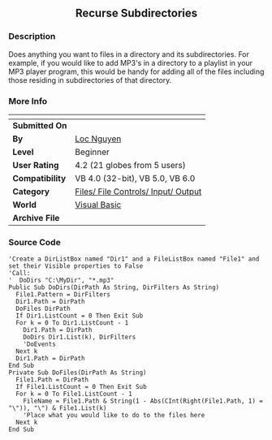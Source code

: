 ﻿<div align="center">

## Recurse Subdirectories


</div>

### Description

Does anything you want to files in a directory and its subdirectories. For example, if you would like to add MP3's in a directory to a playlist in your MP3 player program, this would be handy for adding all of the files including those residing in subdirectories of that directory.
 
### More Info
 


<span>             |<span>
---                |---
**Submitted On**   |
**By**             |[Loc Nguyen](https://github.com/Planet-Source-Code/PSCIndex/blob/master/ByAuthor/loc-nguyen.md)
**Level**          |Beginner
**User Rating**    |4.2 (21 globes from 5 users)
**Compatibility**  |VB 4\.0 \(32\-bit\), VB 5\.0, VB 6\.0
**Category**       |[Files/ File Controls/ Input/ Output](https://github.com/Planet-Source-Code/PSCIndex/blob/master/ByCategory/files-file-controls-input-output__1-3.md)
**World**          |[Visual Basic](https://github.com/Planet-Source-Code/PSCIndex/blob/master/ByWorld/visual-basic.md)
**Archive File**   |[](https://github.com/Planet-Source-Code/loc-nguyen-recurse-subdirectories__1-25887/archive/master.zip)





### Source Code

```
'Create a DirListBox named "Dir1" and a FileListBox named "File1" and set their Visible properties to False
'Call:
'  DoDirs "C:\MyDir", "*.mp3"
Public Sub DoDirs(DirPath As String, DirFilters As String)
  File1.Pattern = DirFilters
  Dir1.Path = DirPath
  DoFiles DirPath
  If Dir1.ListCount = 0 Then Exit Sub
  For k = 0 To Dir1.ListCount - 1
    Dir1.Path = DirPath
    DoDirs Dir1.List(k), DirFilters
    'DoEvents
  Next k
  Dir1.Path = DirPath
End Sub
Private Sub DoFiles(DirPath As String)
  File1.Path = DirPath
  If File1.ListCount = 0 Then Exit Sub
  For k = 0 To File1.ListCount - 1
    FileName = File1.Path & String(1 - Abs(CInt(Right(File1.Path, 1) = "\")), "\") & File1.List(k)
    'Place what you would like to do to the files here
  Next k
End Sub
```


